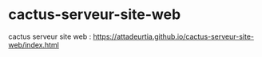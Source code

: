 # cactus-serveur-site-web
cactus serveur site web :
https://attadeurtia.github.io/cactus-serveur-site-web/index.html
